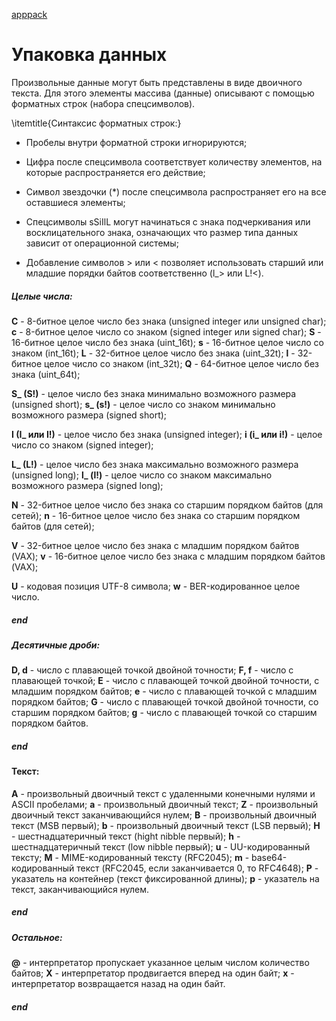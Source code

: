 [apppack]()
# Упаковка данных

Произвольные данные могут быть представлены в виде двоичного текста. Для этого элементы массива (данные) описывают с помощью форматных строк (набора спецсимволов).

\itemtitle{Синтаксис форматных строк:}

+ Пробелы внутри форматной строки игнорируются;

+ Цифра после спецсимвола соответствует количеству элементов, на которые распространяется его действие;
  
+ Символ звездочки (*) после спецсимвола распространяет его на все оставшиеся элементы;
  
+ Спецсимволы sSiIlL могут начинаться с знака подчеркивания или восклицательного знака, означающих что размер типа данных зависит от операционной системы;

+ Добавление символов > или < позволяет использовать старший или младшие порядки байтов соответственно (l_> или L!<).

##### Целые числа:
**C** - 8-битное целое число без знака (unsigned integer или unsigned char); 
**c** - 8-битное целое число со знаком (signed integer или signed char); 
**S** - 16-битное целое число без знака (uint_16t); 
**s** - 16-битное целое число со знаком (int_16t); 
**L** - 32-битное целое число без знака (uint_32t); 
**l** - 32-битное целое число со знаком (int_32t); 
**Q** - 64-битное целое число без знака (uint_64t); 

**S_ (S!)** - целое число без знака минимально возможного размера (unsigned short);
**s_ (s!)** - целое число со знаком минимально возможного размера (signed short);

**I (I_ или I!)** - целое число без знака (unsigned integer);
**i (i_ или i!)** - целое число со знаком (signed integer);

**L_ (L!)** - целое число без знака максимально возможного размера (unsigned long);
**l_ (l!)** - целое число со знаком максимально возможного размера (signed long);
  
**N** - 32-битное целое число без знака со старшим порядком байтов (для сетей);
**n** - 16-битное целое число без знака со старшим порядком байтов (для сетей);

**V** - 32-битное целое число без знака с младшим порядком байтов (VAX);
**v** - 16-битное целое число без знака с младшим порядком байтов (VAX);
  
**U** - кодовая позиция UTF-8 символа;
**w** - BER-кодированное целое число.
##### end

##### Десятичные дроби:
**D, d** - число с плавающей точкой двойной точности; 
**F, f** - число с плавающей точкой; 
**E** - число с плавающей точкой двойной точности, с младшим порядком байтов; 
**e** - число с плавающей точкой с младшим порядком байтов; 
**G** - число с плавающей точкой двойной точности, со старшим порядком байтов; 
**g** - число с плавающей точкой со старшим порядком байтов. 
##### end

#### Текст:
**A** - произвольный двоичный текст с удаленными конечными нулями и ASCII пробелами; 
**a** - произвольный двоичный текст; 
**Z** - произвольный двоичный текст заканчивающийся нулем;
**B** - произвольный двоичный текст (MSB первый); 
**b** - произвольный двоичный текст (LSB первый); 
**H** - шестнадцатеричный текст (hight nibble первый); 
**h** - шестнадцатеричный текст (low nibble первый); 
**u** - UU-кодированный тексту; 
**M** - MIME-кодированный тексту (RFC2045); 
**m** - base64-кодированный текст (RFC2045, если заканчивается 0, то RFC4648); 
**P** - указатель на контейнер (текст фиксированной длины); 
**p** - указатель на текст, заканчивающийся нулем. 
##### end

##### Остальное:
**@** - интерпретатор пропускает указанное целым числом количество байтов; 
**X** - интерпретатор продвигается вперед на один байт;
**x** - интерпретатор возвращается назад на один байт.
##### end

